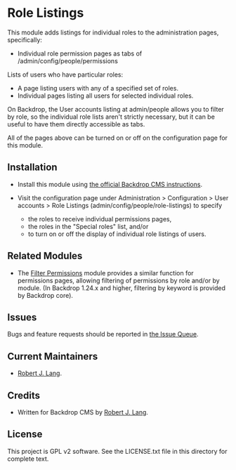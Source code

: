 Role Listings
======================

This module adds listings for individual roles to the administration pages, specifically:

* Individual role permission pages as tabs of /admin/config/people/permissions

Lists of users who have particular roles:

* A page listing users with any of a specified set of roles.
* Individual pages listing all users for selected individual roles.

On Backdrop, the User accounts listing at admin/people allows you to filter by role, so the individual role lists aren't strictly necessary, but it can be useful to have them directly accessible as tabs.

All of the pages above can be turned on or off on the configuration page for this module.

Installation
------------

- Install this module using [the official Backdrop CMS instructions](  https://backdropcms.org/guide/modules).

- Visit the configuration page under Administration > Configuration > User accounts >
  Role Listings (admin/config/people/role-listings) to specify
  - the roles to receive individual permissions pages,
  - the roles in the "Special roles" list, and/or
  - to turn on or off the display of individual role listings of users.

Related Modules
-------------

- The [Filter Permissions](https://backdropcms.org/project/filter_perms) module provides a similar function for permissions pages, allowing filtering of permissions by role and/or by module. (In Backdrop 1.24.x and higher, filtering by keyword is provided by Backdrop core).

Issues
------

Bugs and feature requests should be reported in [the Issue Queue](https://github.com/backdrop-contrib/role_listings/issues).

Current Maintainers
-------------------

- [Robert J. Lang](https://github.com/bugfolder).

Credits
-------

- Written for Backdrop CMS by [Robert J. Lang](https://github.com/bugfolder).

License
-------

This project is GPL v2 software. See the LICENSE.txt file in this directory for complete text.

